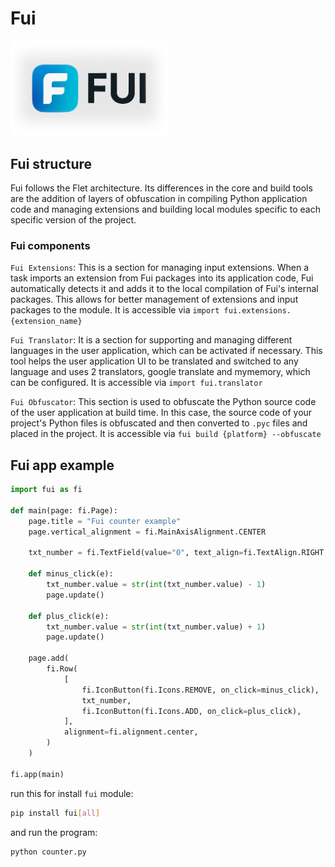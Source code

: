 # Fui

<img src="media/loading-animation.png" width="50%"/>

## Fui structure
Fui follows the Flet architecture. Its differences in the core and build tools are the addition of layers of obfuscation in compiling Python application code and managing extensions and building local modules specific to each specific version of the project.

### Fui components
``Fui Extensions``: This is a section for managing input extensions. When a task imports an extension from Fui packages into its application code, Fui automatically detects it and adds it to the local compilation of Fui's internal packages. This allows for better management of extensions and input packages to the module. It is accessible via `import fui.extensions.{extension_name}`


``Fui Translator``: It is a section for supporting and managing different languages ​​in the user application, which can be activated if necessary. This tool helps the user application UI to be translated and switched to any language and uses 2 translators, google translate and mymemory, which can be configured. It is accessible via `import fui.translator`


``Fui Obfuscator``: This section is used to obfuscate the Python source code of the user application at build time. In this case, the source code of your project's Python files is obfuscated and then converted to `.pyc` files and placed in the project. It is accessible via `fui build {platform} --obfuscate`


## Fui app example

```python title="counter.py"
import fui as fi

def main(page: fi.Page):
    page.title = "Fui counter example"
    page.vertical_alignment = fi.MainAxisAlignment.CENTER

    txt_number = fi.TextField(value="0", text_align=fi.TextAlign.RIGHT, width=100)

    def minus_click(e):
        txt_number.value = str(int(txt_number.value) - 1)
        page.update()

    def plus_click(e):
        txt_number.value = str(int(txt_number.value) + 1)
        page.update()

    page.add(
        fi.Row(
            [
                fi.IconButton(fi.Icons.REMOVE, on_click=minus_click),
                txt_number,
                fi.IconButton(fi.Icons.ADD, on_click=plus_click),
            ],
            alignment=fi.alignment.center,
        )
    )

fi.app(main)
```

run this for install `fui` module:

```bash
pip install fui[all]
```

and run the program:

```bash
python counter.py
```
